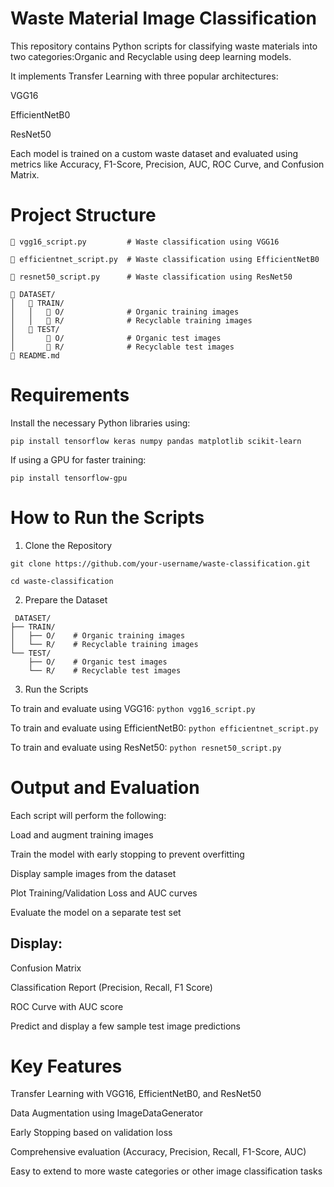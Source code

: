 # Waste Material Image Classification

This repository contains Python scripts for classifying waste materials into two categories:Organic and Recyclable using deep learning models.

It implements Transfer Learning with three popular architectures:

VGG16

EfficientNetB0

ResNet50

Each model is trained on a custom waste dataset and evaluated using metrics like Accuracy, F1-Score, Precision, AUC, ROC Curve, and Confusion Matrix.

# Project Structure 
```
🔺 vgg16_script.py         # Waste classification using VGG16

🔺 efficientnet_script.py  # Waste classification using EfficientNetB0

🔺 resnet50_script.py      # Waste classification using ResNet50

🔺 DATASET/
│   🔺 TRAIN/
│   │   🔺 O/              # Organic training images
│   │   🔺 R/              # Recyclable training images
│   🔺 TEST/
│       🔺 O/              # Organic test images
│       🔺 R/              # Recyclable test images
🔺 README.md
```
# Requirements

Install the necessary Python libraries using:

`pip install tensorflow keras numpy pandas matplotlib scikit-learn`

If using a GPU for faster training:

`pip install tensorflow-gpu`

# How to Run the Scripts

1. Clone the Repository

`git clone https://github.com/your-username/waste-classification.git`

`cd waste-classification`


2. Prepare the Dataset
```
 DATASET/
├── TRAIN/
│   ├── O/    # Organic training images
│   └── R/    # Recyclable training images
└── TEST/
    ├── O/    # Organic test images
    └── R/    # Recyclable test images 
```
3. Run the Scripts

To train and evaluate using VGG16: `python vgg16_script.py`

To train and evaluate using EfficientNetB0: `python efficientnet_script.py`

To train and evaluate using ResNet50: `python resnet50_script.py`

# Output and Evaluation

Each script will perform the following:

Load and augment training images

Train the model with early stopping to prevent overfitting

Display sample images from the dataset

Plot Training/Validation Loss and AUC curves

Evaluate the model on a separate test set

## Display:

Confusion Matrix

Classification Report (Precision, Recall, F1 Score)

ROC Curve with AUC score

Predict and display a few sample test image predictions


#  Key Features

Transfer Learning with VGG16, EfficientNetB0, and ResNet50

Data Augmentation using ImageDataGenerator

Early Stopping based on validation loss

Comprehensive evaluation (Accuracy, Precision, Recall, F1-Score, AUC)

Easy to extend to more waste categories or other image classification tasks